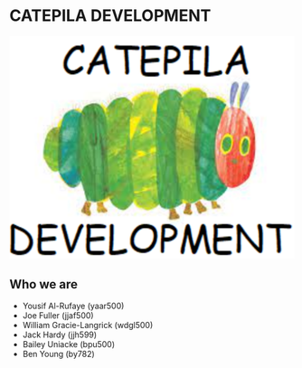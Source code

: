 # CATEPILA DEVELOPMENT

![Image](img/CATEPILA_DEVELOPMENT.png)

## Who we are

* Yousif Al-Rufaye (yaar500)
* Joe Fuller (jjaf500)
* William Gracie-Langrick (wdgl500)
* Jack Hardy (jjh599)
* Bailey Uniacke (bpu500)
* Ben Young (by782)
